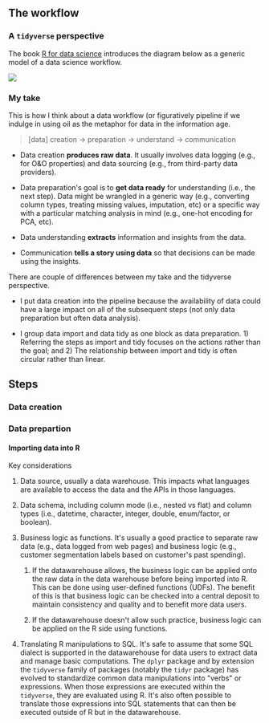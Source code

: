 ## The workflow

### A `tidyverse` perspective

The book [R for data science](https://r4ds.had.co.nz/introduction.html) introduces the diagram below as a generic model of a data science workflow.

![](https://d33wubrfki0l68.cloudfront.net/571b056757d68e6df81a3e3853f54d3c76ad6efc/32d37/diagrams/data-science.png)

### My take

This is how I think about a data workflow (or figuratively pipeline if we indulge in using oil as the metaphor for data in the information age.

> [data] creation -> preparation -> understand -> communication

* Data creation **produces raw data**. It usually involves data logging (e.g., for O&O properties) and data sourcing (e.g., from third-party data providers).

* Data preparation's goal is to **get data ready** for understanding (i.e., the next step). Data might be wrangled in a generic way (e.g., converting column types, treating missing values, imputation, etc) or a specific way with a particular matching analysis in mind (e.g., one-hot encoding for PCA, etc).

* Data understanding **extracts** information and insights from the data.

* Communication **tells a story using data** so that decisions can be made using the insights.

There are couple of differences between my take and the tidyverse perspective.

* I put data creation into the pipeline because the availability of data could have a large impact on all of the subsequent steps (not only data preparation but often data analysis).

* I group data import and data tidy as one block as data preparation. 1) Referring the steps as import and tidy focuses on the actions rather than the goal; and 2) The relationship between import and tidy is often circular rather than linear.

## Steps

### Data creation

### Data prepartion

#### Importing data into R  

Key considerations

1. Data source, usually a data warehouse. This impacts what languages are available to access the data and the APIs in those languages.

1. Data schema, including column mode (i.e., nested vs flat) and column types (i.e., datetime, character, integer, double, enum/factor, or boolean).

1. Business logic as functions. It's usually a good practice to separate raw data (e.g., data logged from web pages) and business logic (e.g., customer segmentation labels based on customer's past spending).

    1. If the datawarehouse allows, the business logic can be applied onto the raw data in the data warehouse before being imported into R. This can be done using user-defined functions (UDFs). The benefit of this is that business logic can be checked into a central deposit to maintain consistency and quality and to benefit more data users.
    
    1. If the datawarehouse doesn't allow such practice, business logic can be applied on the R side using functions.
    
1. Translating R manipulations to SQL. It's safe to assume that some SQL dialect is supported in the datawarehouse for data users to extract data and manage basic computations. The `dplyr` package and by extension the `tidyverse` family of packages (notably the `tidyr` package) has evolved to standardize common data manipulations into "verbs" or expressions. When those expressions are executed within the `tidyverse`, they are evaluated using R. It's also often possible to translate those expressions into SQL statements that can then be executed outside of R but in the datawarehouse.
